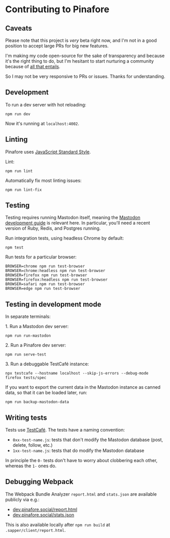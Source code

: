# Contributing to Pinafore

## Caveats

Please note that this project is _very_ beta right now, and I'm 
not in a good position to accept large PRs for 
big new features.

I'm making my code open-source for the sake of
transparency and because it's the right thing to do, but I'm hesitant
to start nurturing a community because of 
[all that entails](https://nolanlawson.com/2017/03/05/what-it-feels-like-to-be-an-open-source-maintainer/).

So I may not be very responsive to PRs or issues. Thanks for understanding.

## Development

To run a dev server with hot reloading:

    npm run dev

Now it's running at `localhost:4002`.

## Linting

Pinafore uses [JavaScript Standard Style](https://standardjs.com/).

Lint:

    npm run lint

Automatically fix most linting issues:

    npm run lint-fix

## Testing

Testing requires running Mastodon itself, meaning the [Mastodon development guide](https://github.com/tootsuite/documentation/blob/master/Running-Mastodon/Development-guide.md) is relevant here. In particular, you'll need a recent version of Ruby, Redis, and Postgres running.

Run integration tests, using headless Chrome by default:

    npm test

Run tests for a particular browser:

    BROWSER=chrome npm run test-browser
    BROWSER=chrome:headless npm run test-browser
    BROWSER=firefox npm run test-browser
    BROWSER=firefox:headless npm run test-browser
    BROWSER=safari npm run test-browser
    BROWSER=edge npm run test-browser

## Testing in development mode

In separate terminals:

1\. Run a Mastodon dev server:

    npm run run-mastodon

2\. Run a Pinafore dev server:

    npm run serve-test

3\. Run a debuggable TestCafé instance:

    npx testcafe --hostname localhost --skip-js-errors --debug-mode firefox tests/spec

If you want to export the current data in the Mastodon instance as canned data, 
so that it can be loaded later, run:

    npm run backup-mastodon-data

## Writing tests

Tests use [TestCafé](https://devexpress.github.io/testcafe/). The tests have a naming convention:

* `0xx-test-name.js`: tests that don't modify the Mastodon database (post, delete, follow, etc.)
* `1xx-test-name.js`: tests that do modify the Mastodon database

In principle the `0-` tests don't have to worry about
clobbering each other, whereas the `1-` ones do.

## Debugging Webpack

The Webpack Bundle Analyzer `report.html` and `stats.json` are available publicly via e.g.:

- [dev.pinafore.social/report.html](https://dev.pinafore.social/report.html)
- [dev.pinafore.social/stats.json](https://dev.pinafore.social/stats.json)

This is also available locally after `npm run build` at `.sapper/client/report.html`.